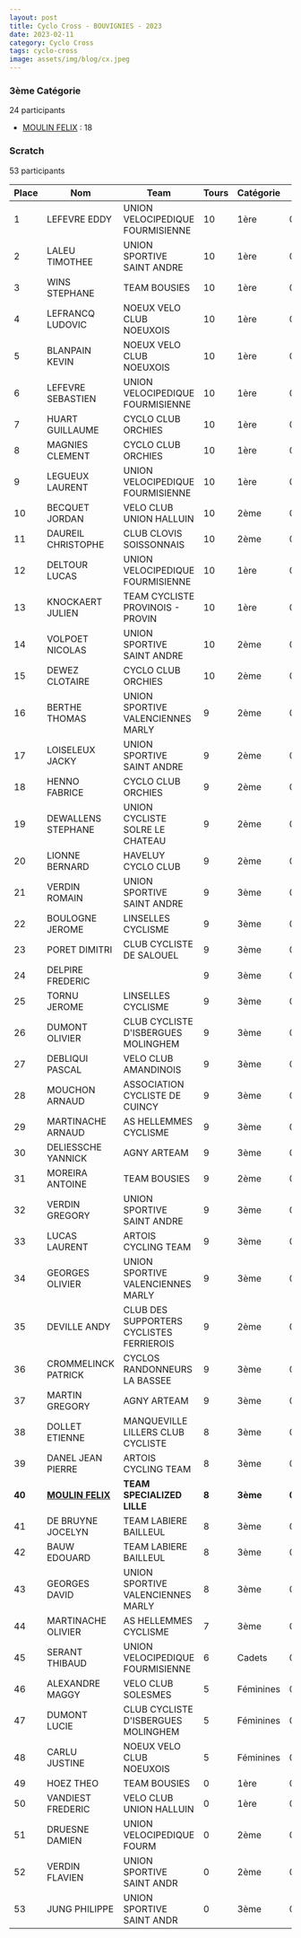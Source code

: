 ```yaml
---
layout: post
title: Cyclo Cross - BOUVIGNIES - 2023
date: 2023-02-11
category: Cyclo Cross
tags: cyclo-cross
image: assets/img/blog/cx.jpeg
---
```


### 3ème Catégorie
24 participants
- [MOULIN FELIX](https://teamspecializedlille.github.io/works/moulinfelix) : 18

### Scratch
53 participants

| Place | Nom | Team | Tours | Catégorie | Temps |
|---|---|---|---|---|---|
| 1 | LEFEVRE EDDY | UNION VELOCIPEDIQUE FOURMISIENNE | 10 | 1ère | 0:51:39 | 
| 2 | LALEU TIMOTHEE | UNION SPORTIVE SAINT ANDRE | 10 | 1ère | 0:51:50 | 
| 3 | WINS STEPHANE | TEAM BOUSIES | 10 | 1ère | 0:52:18 | 
| 4 | LEFRANCQ LUDOVIC | NOEUX VELO CLUB NOEUXOIS | 10 | 1ère | 0:52:23 | 
| 5 | BLANPAIN KEVIN | NOEUX VELO CLUB NOEUXOIS | 10 | 1ère | 0:54:47 | 
| 6 | LEFEVRE SEBASTIEN | UNION VELOCIPEDIQUE FOURMISIENNE | 10 | 1ère | 0:55:9 | 
| 7 | HUART GUILLAUME | CYCLO CLUB ORCHIES | 10 | 1ère | 0:55:39 | 
| 8 | MAGNIES CLEMENT | CYCLO CLUB ORCHIES | 10 | 1ère | 0:55:40 | 
| 9 | LEGUEUX LAURENT | UNION VELOCIPEDIQUE FOURMISIENNE | 10 | 1ère | 0:56:21 | 
| 10 | BECQUET JORDAN | VELO CLUB UNION HALLUIN | 10 | 2ème | 0:56:30 | 
| 11 | DAUREIL CHRISTOPHE | CLUB CLOVIS SOISSONNAIS | 10 | 2ème | 0:56:45 | 
| 12 | DELTOUR LUCAS | UNION VELOCIPEDIQUE FOURMISIENNE | 10 | 1ère | 0:57:17 | 
| 13 | KNOCKAERT JULIEN | TEAM CYCLISTE PROVINOIS - PROVIN | 10 | 1ère | 0:57:38 | 
| 14 | VOLPOET NICOLAS | UNION SPORTIVE SAINT ANDRE | 10 | 2ème | 0:57:49 | 
| 15 | DEWEZ CLOTAIRE | CYCLO CLUB ORCHIES | 10 | 2ème | 0:57:55 | 
| 16 | BERTHE THOMAS | UNION SPORTIVE VALENCIENNES MARLY | 9 | 2ème | 0:52:32 | 
| 17 | LOISELEUX JACKY | UNION SPORTIVE SAINT ANDRE | 9 | 2ème | 0:53:13 | 
| 18 | HENNO FABRICE | CYCLO CLUB ORCHIES | 9 | 2ème | 0:53:41 | 
| 19 | DEWALLENS STEPHANE | UNION CYCLISTE SOLRE LE CHATEAU | 9 | 2ème | 0:53:55 | 
| 20 | LIONNE BERNARD | HAVELUY CYCLO CLUB | 9 | 2ème | 0:55:2 | 
| 21 | VERDIN ROMAIN | UNION SPORTIVE SAINT ANDRE | 9 | 3ème | 0:55:17 | 
| 22 | BOULOGNE JEROME | LINSELLES CYCLISME | 9 | 3ème | 0:55:21 | 
| 23 | PORET DIMITRI | CLUB CYCLISTE DE SALOUEL | 9 | 3ème | 0:55:25 | 
| 24 | DELPIRE FREDERIC |   | 9 | 3ème | 0:55:28 | 
| 25 | TORNU JEROME | LINSELLES CYCLISME | 9 | 3ème | 0:55:30 | 
| 26 | DUMONT OLIVIER | CLUB CYCLISTE D'ISBERGUES MOLINGHEM | 9 | 3ème | 0:55:32 | 
| 27 | DEBLIQUI PASCAL | VELO CLUB AMANDINOIS | 9 | 3ème | 0:55:32 | 
| 28 | MOUCHON ARNAUD | ASSOCIATION CYCLISTE DE CUINCY | 9 | 3ème | 0:55:35 | 
| 29 | MARTINACHE ARNAUD | AS HELLEMMES CYCLISME | 9 | 3ème | 0:55:35 | 
| 30 | DELIESSCHE YANNICK | AGNY ARTEAM | 9 | 3ème | 0:56:15 | 
| 31 | MOREIRA ANTOINE | TEAM BOUSIES | 9 | 2ème | 0:56:26 | 
| 32 | VERDIN GREGORY | UNION SPORTIVE SAINT ANDRE | 9 | 3ème | 0:56:31 | 
| 33 | LUCAS LAURENT | ARTOIS CYCLING TEAM | 9 | 3ème | 0:56:38 | 
| 34 | GEORGES OLIVIER | UNION SPORTIVE VALENCIENNES MARLY | 9 | 3ème | 0:57:12 | 
| 35 | DEVILLE ANDY | CLUB DES SUPPORTERS CYCLISTES FERRIEROIS | 9 | 2ème | 0:57:30 | 
| 36 | CROMMELINCK PATRICK | CYCLOS RANDONNEURS LA BASSEE | 9 | 3ème | 0:57:47 | 
| 37 | MARTIN GREGORY | AGNY ARTEAM | 9 | 3ème | 0:58:9 | 
| 38 | DOLLET ETIENNE | MANQUEVILLE LILLERS CLUB CYCLISTE | 8 | 3ème | 0:51:41 | 
| 39 | DANEL JEAN PIERRE | ARTOIS CYCLING TEAM | 8 | 3ème | 0:52:31 | 
| **40** | **[MOULIN FELIX](https://teamspecializedlille.github.io/works/moulinfelix)** | **TEAM SPECIALIZED LILLE** | **8** | **3ème** | **0:53:17** | 
| 41 | DE BRUYNE JOCELYN | TEAM LABIERE BAILLEUL | 8 | 3ème | 0:53:20 | 
| 42 | BAUW EDOUARD | TEAM LABIERE BAILLEUL | 8 | 3ème | 0:53:21 | 
| 43 | GEORGES DAVID | UNION SPORTIVE VALENCIENNES MARLY | 8 | 3ème | 0:54:27 | 
| 44 | MARTINACHE OLIVIER | AS HELLEMMES CYCLISME | 7 | 3ème | 0:58:22 | 
| 45 | SERANT THIBAUD | UNION VELOCIPEDIQUE FOURMISIENNE | 6 | Cadets | 0:33:35 | 
| 46 | ALEXANDRE MAGGY | VELO CLUB SOLESMES | 5 | Féminines | 0:32:54 | 
| 47 | DUMONT LUCIE | CLUB CYCLISTE D'ISBERGUES MOLINGHEM | 5 | Féminines | 0:37:40 | 
| 48 | CARLU JUSTINE | NOEUX VELO CLUB NOEUXOIS | 5 | Féminines | 0:39:55 | 
| 49 | HOEZ THEO | TEAM BOUSIES | 0 | 1ère | 0:38:53 | 
| 50 | VANDIEST FREDERIC | VELO CLUB UNION HALLUIN | 0 | 1ère | 0:38:53 | 
| 51 | DRUESNE DAMIEN | UNION VELOCIPEDIQUE FOURM | 0 | 2ème | 0:38:53 | 
| 52 | VERDIN FLAVIEN | UNION SPORTIVE SAINT ANDR | 0 | 2ème | 0:38:53 | 
| 53 | JUNG PHILIPPE | UNION SPORTIVE SAINT ANDR | 0 | 3ème | 0:38:53 | 
